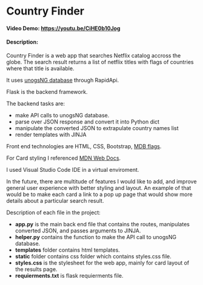 # Country Finder
#### Video Demo:  https://youtu.be/CiHE0b10Jog
#### Description:
Country Finder is a web app that searches Netflix catalog accross the globe.
The search result returns a list of netflix titles with flags of countries where that title is available.

It uses [unogsNG database](https://rapidapi.com/unogs/api/unogsng) through RapidApi.

Flask is the backend framework. 

The backend tasks are:
- make API calls to unogsNG database.
- parse over JSON response and convert it into Python dict
- manipulate the converted JSON to extrapulate country names list
- render templates with JINJA

Front end technologies are HTML, CSS, Bootstrap, [MDB flags](https://mdbootstrap.com/docs/standard/content-styles/flags/).

For Card styling I referenced [MDN Web Docs](https://developer.mozilla.org/en-US/docs/Web/CSS/Layout_cookbook/Card).

I used Visual Studio Code IDE in a virtual enviroment. 

In the future, there are multitude of features I would like to add, and improve general user experience with better styling and layout.
An example of that would be to make each card a link to a pop up page that would show more details about a particular search result. 

Description of each file in the project:
- **app.py** is the main back end file that contains the routes, manipulates converted JSON, and passes arguments to JINJA.
- **helper.py** contains the function to make the API call to unogsNG database.
- **templates** folder contains html templates.
- **static** folder contains css folder which contains styles.css file.
- **styles.css** is the stylesheet for the web app, mainly for card layout of the results page.
- **requierments.txt** is flask requierments file.

